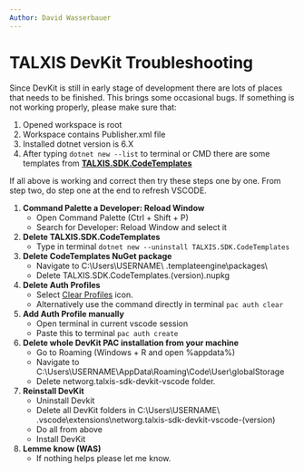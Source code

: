 ```yaml
---
Author: David Wasserbauer
---
```


# TALXIS DevKit Troubleshooting
Since DevKit is still in early stage of development there are lots of places that needs to be finished.
This brings some occasional bugs. 
If something is not working properly, please make sure that:

1. Opened workspace is root 
2. Workspace contains Publisher.xml file
3. Installed dotnet version is 6.X
4. After typing ```dotnet new --list``` to terminal or CMD there are some templates from **[TALXIS.SDK.CodeTemplates](/en/developer-guide/applications/repo-templates/talxis-templates/)**

If all above is working and correct then try these steps one by one. From step two, do step one at the end to refresh VSCODE.

1. **Command Palette a Developer: Reload Window**
	- Open Command Palette (Ctrl + Shift + P) 
	- Search for Developer: Reload Window and select it
2. **Delete TALXIS.SDK.CodeTemplates**
	- Type in terminal ```dotnet new --uninstall TALXIS.SDK.CodeTemplates```
3. **Delete CodeTemplates NuGet package**
	- Navigate to C:\Users\USERNAME\ .templateengine\packages\
	- Delete TALXIS.SDK.CodeTemplates.(version).nupkg
4. **Delete Auth Profiles**
	- Select [Clear Profiles](/en/developer-guide/getting-started/devkit/devkit-environment-tools/#clear-profiles) icon.
	- Alternatively use the command directly in terminal ```pac auth clear```
5. **Add Auth Profile manually**
	- Open terminal in current vscode session
	- Paste this to terminal ```pac auth create```
6. **Delete whole DevKit PAC installation from your machine**
	- Go to Roaming (Windows + R and open %appdata%)
	- Navigate to C:\Users\USERNAME\AppData\Roaming\Code\User\globalStorage
	- Delete networg.talxis-sdk-devkit-vscode folder.
7. **Reinstall DevKit**
	- Uninstall Devkit 
	- Delete all DevKit folders in C:\Users\USERNAME\ .vscode\extensions\networg.talxis-sdk-devkit-vscode-(version)
	- Do all from above
	- Install DevKit
8. **Lemme know (WAS)**
	- If nothing helps please let me know.
